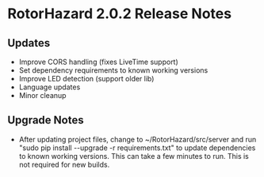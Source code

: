 # RotorHazard 2.0.2 Release Notes

## Updates
* Improve CORS handling (fixes LiveTime support)
* Set dependency requirements to known working versions
* Improve LED detection (support older lib)
* Language updates
* Minor cleanup

## Upgrade Notes
* After updating project files, change to ~/RotorHazard/src/server and run "sudo pip install --upgrade -r requirements.txt" to update dependencies to known working versions. This can take a few minutes to run. This is not required for new builds.
